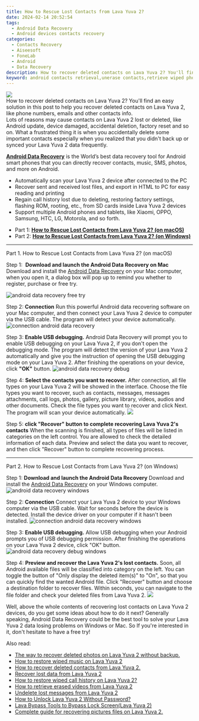 ```yaml
---
title: How to Rescue Lost Contacts from Lava Yuva 2?
date: 2024-02-14 20:52:54
tags: 
  - Android Data Recovery
  - Android devices contacts recovery
categories: 
  - Contacts Recovery
  - Aiseesoft
  - FoneLab
  - Android
  - Data Recovery
description: How to recover deleted contacts on Lava Yuva 2? You'll find an easy solution in this post to help you recover deleted contacts on Lava Yuva 2, like phone numbers, emails and other contacts info.
keyword: android contacts retrieval,unerase contacts,retrieve wiped phone number Lava Yuva 2,regain missing contacts,save erased contacts from Lava Yuva 2,undelete contacts from Lava Yuva 2,how can i find my deleted contacts Lava Yuva 2,get back deleted contacts from Lava Yuva 2 android,Lava Yuva 2 contacts recovery,restore contacts when deleted in Lava Yuva 2,deletes contacts of Lava Yuva 2,how to get the contacts back on Lava Yuva 2
---
```


<img src="https://img0mobiles.techidaily.com/images/best-assets/devices/lava/lava-yuva-2/2.jpg" class="atpl-imgstyle"  />

<div class="atpl-content atpl-for-fonelab-android recover-contacts">

<div class="atpl-post-description-part-1">
How to recover deleted contacts on Lava Yuva 2? You'll find an easy solution in this post to help you recover deleted contacts on Lava Yuva 2, like phone numbers, emails and other contacts info.
</div>




<div class="atpl-post-description-part-2">
<div class="tpl-content-sub-paragraph-question">
  Lots of reasons may cause contacts on Lava Yuva 2 lost or deleted, like Android update, device damaged, accidental deletion, factory reset and so on. What a frustrated thing it is when you accidentally delete some important contacts especially when you realized that you didn't back up or synced your Lava Yuva 2 data frequently.
</div>

</div>

<div class="atpl-post-description-part-3">
<div class="tpl-content-sub-paragraph-content">
  <p>
    <a href="https://tools.techidaily.com/aiseesoft-android-data-recovery/" target="_blank" rel="noopener"><strong>Android Data Recovery</strong></a> is the World’s best data recovery tool for Android smart phones that you can directly recover contacts, music, SMS, photos, and more on Android.
  </p>
</div>
<div class="tpl-content-sub-paragraph-content">
  <ul class="tpl-content-sub-paragraph-ul-style">
    <li>Automatically scan your Lava Yuva 2 device after connected to the PC</li>
    <li>Recover sent and received lost files, and export in HTML to PC for easy reading and printing</li>
    <li>Regain call history lost due to deleting, restoring factory settings, flashing ROM, rooting, etc., from SD cards inside Lava Yuva 2 devices</li>
    <li>Support multiple Android phones and tablets, like Xiaomi, OPPO, Samsung, HTC, LG, Motorola, and so forth.</li>
  </ul>
</div>
</div>


<ul>
  <li>Part 1: <strong><a href="#p1"> How to Rescue Lost Contacts from Lava Yuva 2?  (on macOS)</a></strong></li>
  <li>Part 2: <strong><a href="#p2"> How to Rescue Lost Contacts from Lava Yuva 2?  (on Windows)</a></strong></li>
</ul>




<!-- Part 1 -->
<a id="p1" name="p1" ></a><hr>

<div>
  <span class="atpl-step-part-style">Part 1. How to Rescue Lost Contacts from Lava Yuva 2? (on macOS)</span>
</div>  

<span class="atpl-stepstyle-a"><span>Step 1: </span></span> <strong>Download and launch the Android Data Recovery on Mac</strong>
Download and install the <a href="https://tools.techidaily.com/aiseesoft-android-data-recovery/" target="_blank" rel="noopener">Android Data Recovery</a> on your Mac computer, when you open it, a dialog box will pop up to remind you whether to register, purchase or free try.

<img src="https://tools.techidaily.com/images/apps/aiseesoft/android-data-recovery/mac-free-try.png" class="atpl-imgstyle" alt="android data recovery free try" />

<span class="atpl-stepstyle-a"><span>Step 2: </span></span> <strong>Connection</strong>
Run this powerful Android data recovering software on your Mac computer, and then connect your Lava Yuva 2 device to computer via the USB cable. The program will detect your device automatically.
<img src="https://tools.techidaily.com/images/apps/aiseesoft/android-data-recovery/mac-connection-interface.jpg" class="atpl-imgstyle" alt="connection android data recovery" />

<span class="atpl-stepstyle-a"><span>Step 3: </span></span> <strong>Enable USB debugging.</strong>
Android Data Recovery will prompt you to enable USB debugging on your Lava Yuva 2, if you don't open the debugging mode. The program will detect the version of your Lava Yuva 2 automatically and give you the instruction of opening the USB debugging mode on your Lava Yuva 2. After finishing the operations on your device, click <strong>"OK"</strong> button.
<img src="https://tools.techidaily.com/images/apps/aiseesoft/android-data-recovery/mac-android-usb-debug.jpg"  class="atpl-imgstyle" alt="android data recovery debug" />

<span class="atpl-stepstyle-a"><span>Step 4: </span></span> <strong>Select the contacts you want to recover.</strong>
After connection, all file types on your Lava Yuva 2 will be showed in the interface. Choose the file types you want to recover, such as contacts, messages, messages attachments, call logs, photos, gallery, picture library, videos, audios and other documents. Check the file types you want to recover and click Next. The program will scan your device automatically.
<img src="https://tools.techidaily.com/images/apps/aiseesoft/android-data-recovery/mac-choose-type-contacts.jpg" class="atpl-imgstyle"  />

<span class="atpl-stepstyle-a"><span>Step 5: </span></span> <strong>click "Recover" button to  complete recovering Lava Yuva 2's contacts</strong>
When the scanning is finished, all types of files will be listed in categories on the left control. You are allowed to check the detailed information of each data. Preview and select the data you want to recover, and then click "Recover" button to complete recovering process.


<a id="p2" name="p2"></a><hr>

<!-- Part 2 -->
<div>
  <span class="atpl-step-part-style">Part 2. How to Rescue Lost Contacts from Lava Yuva 2? (on Windows)</span>
</div>

<span class="atpl-stepstyle-a"><span>Step 1: </span></span> <strong>Download and launch the Android Data Recovery</strong>
Download and install the <a href="https://tools.techidaily.com/aiseesoft-android-data-recovery/" target="_blank" rel="noopener">Android Data Recovery</a> on your Windows computer.
<img src="https://tools.techidaily.com/images/apps/aiseesoft/android-data-recovery/win-start-interface.png"  class="atpl-imgstyle" alt="android data recovery windows" />

<span class="atpl-stepstyle-a"><span>Step 2: </span></span> <strong>Connection</strong>
Connect your Lava Yuva 2 device to your Windows computer via the USB cable. Wait for seconds before the device is detected. Install the device driver on your computer if it hasn't been installed.
<img src="https://tools.techidaily.com/images/apps/aiseesoft/android-data-recovery/win-connection-interface.png" class="atpl-imgstyle" alt="connection android data recovery windows" />

<span class="atpl-stepstyle-a"><span>Step 3: </span></span> <strong>Enable USB debugging.</strong>
Allow USB debugging when your Android prompts you of USB debugging permission. After finishing the operations on your Lava Yuva 2 device, click "OK" button.
<img src="https://tools.techidaily.com/images/apps/aiseesoft/android-data-recovery/win-android-usb-debug.png" class="atpl-imgstyle" alt="android data recovery debug windows" />

<span class="atpl-stepstyle-a"><span>Step 4: </span></span> <strong>Preview and recover the Lava Yuva 2's lost contacts.</strong>
Soon, all Android available files will be classified into category on the left. You can toggle the button of "Only display the deleted item(s)" to "On", so that you can quickly find the wanted Android file. Click "Recover" button and choose a destination folder to recover files. Within seconds, you can navigate to the file folder and check your deleted files from Lava Yuva 2.
<img src="https://tools.techidaily.com/images/apps/aiseesoft/android-data-recovery/win-recover-contacts.jpg" class="atpl-imgstyle"  />

<div class="atpl-post-description-part-4">
<div class="tpl-content-sub-paragraph-normal">
    <p>
        Well, above the whole contents of recovering lost contacts on Lava Yuva 2 devices, do you get some ideas about how to do it next? Generally speaking, Android Data Recovery could be the best tool to solve your Lava Yuva 2 data losing problems on Windows or Mac. So If you're interested in it, don't hesitate to have a free try!
    </p>
</div>
</div>

<ins class="adsbygoogle"
     style="display:block"
     data-ad-client="ca-pub-7571918770474297"
     data-ad-slot="8358498916"
     data-ad-format="auto"
     data-full-width-responsive="true"></ins>

<span class="atpl-alsoreadstyle">Also read:</span>
<div><ul>
<li><a href="/the-way-to-recover-deleted-photos-on-lava-yuva-2-without-backup-by-fonelab-android-recover-photos/" target="_blank" rel="noopener"><u>The way to recover deleted photos on Lava Yuva 2 without backup.</u></a></li>
<li><a href="/how-to-restore-wiped-music-on-lava-yuva-2-by-fonelab-android-recover-music/" target="_blank" rel="noopener"><u>How to restore wiped music on Lava Yuva 2</u></a></li>
<li><a href="/how-to-recover-deleted-contacts-from-lava-yuva-2-by-fonelab-android-recover-contacts/" target="_blank" rel="noopener"><u>How to recover deleted contacts from Lava Yuva 2.</u></a></li>
<li><a href="/recover-lost-data-from-lava-yuva-2-by-fonelab-android-recover-data/" target="_blank" rel="noopener"><u>Recover lost data from Lava Yuva 2</u></a></li>
<li><a href="/how-to-restore-wiped-call-history-on-lava-yuva-2-by-fonelab-android-recover-call-logs/" target="_blank" rel="noopener"><u>How to restore wiped call history on Lava Yuva 2?</u></a></li>
<li><a href="/how-to-retrieve-erased-videos-from-lava-yuva-2-by-fonelab-android-recover-video/" target="_blank" rel="noopener"><u>How to retrieve erased videos from Lava Yuva 2</u></a></li>
<li><a href="/undelete-lost-messages-from-lava-yuva-2-by-fonelab-android-recover-messages/" target="_blank" rel="noopener"><u>Undelete lost messages from Lava Yuva 2</u></a></li>
<li><a href="/how-to-unlock-lava-yuva-2-without-password-by-drfone-android-unlock-android-unlock/" target="_blank" rel="noopener"><u>How to Unlock Lava Yuva 2 Without Password?</u></a></li>
<li><a href="/lava-bypass-tools-to-bypass-lock-screen-lava-yuva-2-by-drfone-android-unlock-android-unlock/" target="_blank" rel="noopener"><u>Lava Bypass Tools to Bypass Lock Screen(Lava Yuva 2)</u></a></li>
<li><a href="/complete-guide-for-recovering-pictures-files-on-lava-yuva-2-by-fonelab-android-recover-pictures/" target="_blank" rel="noopener"><u>Complete guide for recovering pictures files on Lava Yuva 2.</u></a></li>
</ul></div>

</div>
